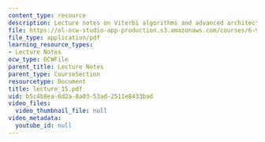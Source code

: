 ```yaml
---
content_type: resource
description: Lecture notes on Viterbi algorithms and advanced architectures.
file: https://ol-ocw-studio-app-production.s3.amazonaws.com/courses/6-973-communication-system-design-spring-2006/b5c4b8ea6d2a8a0353ad2511e8433bad_lecture_15.pdf
file_type: application/pdf
learning_resource_types:
- Lecture Notes
ocw_type: OCWFile
parent_title: Lecture Notes
parent_type: CourseSection
resourcetype: Document
title: lecture_15.pdf
uid: b5c4b8ea-6d2a-8a03-53ad-2511e8433bad
video_files:
  video_thumbnail_file: null
video_metadata:
  youtube_id: null
---
```

